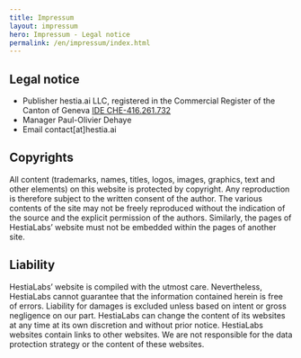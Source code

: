 ```yaml
---
title: Impressum
layout: impressum
hero: Impressum - Legal notice
permalink: /en/impressum/index.html
---
```

## Legal notice

* Publisher hestia.ai LLC, registered in the Commercial Register of the Canton of Geneva  [IDE CHE-416.261.732](https://www.zefix.ch/en/search/entity/list/firm/1224854?name=hestia.ai&searchType=exact)
* Manager Paul-Olivier Dehaye
* Email contact\[at]hestia.ai
## Copyrights

All content (trademarks, names, titles, logos, images, graphics, text and other elements) on this website is protected by copyright. Any reproduction is therefore subject to the written consent of the author. The various contents of the site may not be freely reproduced without the indication of the source and the explicit permission of the authors. Similarly, the pages of HestiaLabs’ website must not be embedded within the pages of another site.

## Liability

HestiaLabs’ website is compiled with the utmost care. Nevertheless, HestiaLabs cannot guarantee that the information contained herein is free of errors. Liability for damages is excluded unless based on intent or gross negligence on our part. HestiaLabs can change the content of its websites at any time at its own discretion and without prior notice. HestiaLabs websites contain links to other websites. We are not responsible for the data protection strategy or the content of these websites.